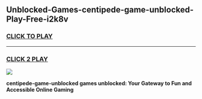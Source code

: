 
## Unblocked-Games-centipede-game-unblocked-Play-Free-i2k8v
<h3>
<a href="https://premium76.site?title=centipede-game-unblocked&ref=21A">CLICK TO PLAY</a></h3>
<hr>

<h3>
<a href="https://premium76.site?title=centipede-game-unblocked&ref=21A">CLICK 2 PLAY</a>
  
</h3>

<a href="https://premium76.site?title=centipede-game-unblocked&ref=21A"><img src="https://clearcache.store/games.png"></a>


**centipede-game-unblocked games unblocked: Your Gateway to Fun and Accessible Online Gaming**
